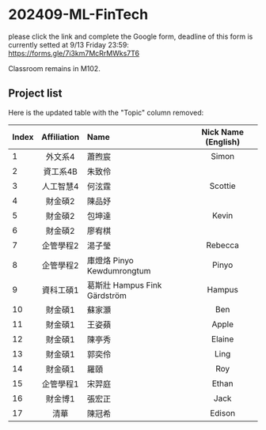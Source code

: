 # 202409-ML-FinTech

please click the link and complete the Google form, deadline of this form is currently setted at 9/13 Friday 23:59:
https://forms.gle/7i3km7McRrMWks7T6

Classroom remains in M102.  
## Project list

Here is the updated table with the "Topic" column removed:

| Index | Affiliation  | Name                           | Nick Name (English) |
| :---  | :---:        | :---                           | :---:               |
| 1     | 外文系4       | 蕭煦宸                         | Simon               |
| 2     | 資工系4B      | 朱致伶                         |                     |
| 3     | 人工智慧4     | 何泫霆                         | Scottie             |
| 4     | 財金碩2       | 陳品妤                         |                     |
| 5     | 財金碩2       | 包坤達                         | Kevin               |
| 6     | 財金碩2       | 廖宥棋                         |                     |
| 7     | 企管學程2     | 湯子瑩                         | Rebecca             |
| 8     | 企管學程2     | 庫燈烙 Pinyo Kewdumrongtum      | Pinyo               |
| 9     | 資科工碩1     | 葛斯壯 Hampus Fink Gärdström    | Hampus              |
| 10    | 財金碩1       | 蘇家灝                         | Ben                 |
| 11    | 財金碩1       | 王姿蘋                         | Apple               |
| 12    | 財金碩1       | 陳亭秀                         | Elaine              |
| 13    | 財金碩1       | 郭奕伶                         | Ling                |
| 14    | 財金碩1       | 羅頤                           | Roy                 |
| 15    | 企管學程1     | 宋羿庭                         | Ethan               |
| 16    | 財金博1       | 張宏正                         | Jack                |
| 17    | 清華          | 陳冠希                         | Edison              |


